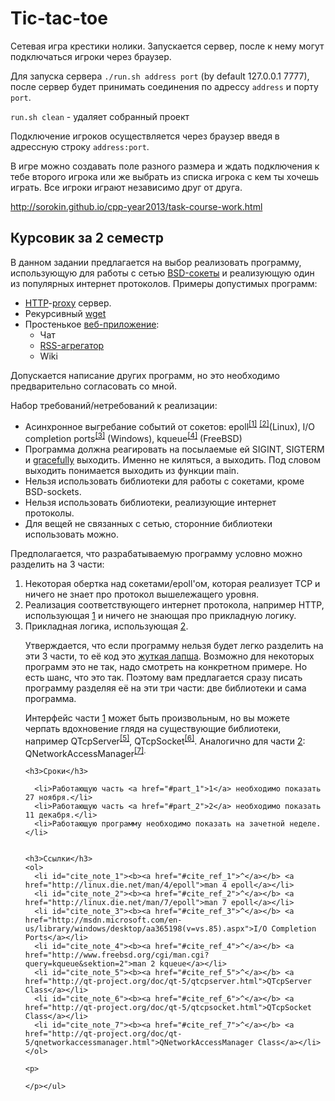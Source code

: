 Tic-tac-toe
===

Сетевая игра крестики нолики. Запускается сервер, после к нему могут подключаться игроки через браузер. 

Для запуска сервера `./run.sh address port` (by default 127.0.0.1 7777), после сервер будет принимать соединения по адрессу `address` и порту `port`. 

`run.sh clean` - удаляет собранный проект

Подключение игроков осуществляется через браузер введя в адрессную строку `address:port`.

В игре можно создавать поле разного размера и ждать подключения к тебе второго игрока или же выбрать из списка игрока с кем ты хочешь играть. Все игроки играют независимо друг от друга.

http://sorokin.github.io/cpp-year2013/task-course-work.html

<html xmlns="http://www.w3.org/1999/xhtml">
  <head>
    <meta http-equiv="Content-Type" content="text/html; charset=utf-8"/>
  
  </head>
  <body>
    <h2>Курсовик за 2 семестр</h2>
    <p>В данном задании предлагается на выбор реализовать программу, использующую для работы с сетью <a href="https://en.wikipedia.org/wiki/Berkeley_sockets">BSD-сокеты</a> и
    реализующую один из популярных интернет протоколов. Примеры допустимых программ:</p>
    <ul>
      <li><a href="https://en.wikipedia.org/wiki/Hypertext_Transfer_Protocol">HTTP</a>-<a href="https://en.wikipedia.org/wiki/Proxy_server">proxy</a> сервер.</li>
      <li>Рекурсивный <a href="https://en.wikipedia.org/wiki/Wget">wget</a></li>
      <li>Простенькое <a href="https://en.wikipedia.org/wiki/Web_application">веб-приложение</a>:<br/>
        <ul>
          <li>Чат</li>
          <li><a href="https://en.wikipedia.org/wiki/News_aggregator">RSS-агрегатор</a></li>
          <li>Wiki</li>
        </ul>
      </li>
    </ul>
    <p>Допускается написание других программ, но это необходимо предварительно согласовать со мной.</p>
    <p>Набор требований/нетребований к реализации:</p>
    <ul>
      <li>Асинхронное выгребание событий от сокетов: epoll<sup id="cite_ref_1"><a href="#cite_note_1">[1]</a></sup> <sup id="cite_ref_2"><a href="#cite_note_2">[2]</a></sup>(Linux),
      I/O completion ports<sup id="cite_ref_3"><a href="#cite_note_3">[3]</a></sup> (Windows), kqueue<sup id="cite_ref_4"><a href="#cite_note_4">[4]</a></sup> (FreeBSD) </li>
      <li>Программа должна реагировать на посылаемые ей SIGINT, SIGTERM и <a href="http://en.wikipedia.org/wiki/Graceful_exit">gracefully</a> выходить.
      Именно не киляться, а выходить. Под словом выходить понимается выходить из функции main.</li>
      <li>Нельзя использовать библиотеки для работы с сокетами, кроме BSD-sockets.</li>
      <li>Нельзя использовать библиотеки, реализующие интернет протоколы.</li>
      <li>Для вещей не связанных с сетью, сторонние библиотеки использовать можно.</li>
    </ul>
    <p>Предполагается, что разрабатываемую программу условно можно разделить на 3 части:</p>
    <ol>
      <li id="part_1">Некоторая обертка над сокетами/epoll'ом, которая реализует TCP и ничего не знает про протокол вышележащего уровня.</li>
      <li id="part_2">Реализация соответствующего интернет протокола, например HTTP, использующая <a href="#part_1">1</a> и ничего не знающая про прикладную логику.</li>
      <li id="part_3">Прикладная логика, использующая <a href="#part_2">2</a>.</li>
    </ol>
<ul>
    <p>Утверждается, что если программу нельзя будет легко разделить на эти 3 части, то её код это <a href="https://en.wikipedia.org/wiki/Spaghetti_code">жуткая лапша</a>. Возможно для некоторых программ это не так,
    надо смотреть на конкретном примере. Но есть шанс, что это так. Поэтому вам предлагается сразу писать программу разделяя её на эти три части: две библиотеки
    и сама программа.</p>
    <p>Интерфейс части <a href="#part_1">1</a> может быть произвольным, но вы можете черпать вдохновение глядя на существующие библиотеки, например
    QTcpServer<sup id="cite_ref_5"><a href="#cite_note_5">[5]</a></sup>, QTcpSocket<sup id="cite_ref_6"><a href="#cite_note_6">[6]</a></sup>. Аналогично для
    части <a href="#part_2">2</a>: QNetworkAccessManager<sup id="cite_ref_7"><a href="#cite_note_7">[7]</a>.</p>

    <h3>Сроки</h3>
    
      <li>Работающую часть <a href="#part_1">1</a> необходимо показать 27 ноября.</li>
      <li>Работающую часть <a href="#part_2">2</a> необходимо показать 11 декабря.</li>
      <li>Работающую программу необходимо показать на зачетной неделе.</li>
    

    <h3>Ссылки</h3>
    <ol>
      <li id="cite_note_1"><b><a href="#cite_ref_1">^</a></b> <a href="http://linux.die.net/man/4/epoll">man 4 epoll</a></li>
      <li id="cite_note_2"><b><a href="#cite_ref_2">^</a></b> <a href="http://linux.die.net/man/7/epoll">man 7 epoll</a></li>
      <li id="cite_note_3"><b><a href="#cite_ref_3">^</a></b> <a href="http://msdn.microsoft.com/en-us/library/windows/desktop/aa365198(v=vs.85).aspx">I/O Completion Ports</a></li>
      <li id="cite_note_4"><b><a href="#cite_ref_4">^</a></b> <a href="http://www.freebsd.org/cgi/man.cgi?query=kqueue&sektion=2">man 2 kqueue</a></li>
      <li id="cite_note_5"><b><a href="#cite_ref_5">^</a></b> <a href="http://qt-project.org/doc/qt-5/qtcpserver.html">QTcpServer Class</a></li>
      <li id="cite_note_6"><b><a href="#cite_ref_6">^</a></b> <a href="http://qt-project.org/doc/qt-5/qtcpsocket.html">QTcpSocket Class</a></li>
      <li id="cite_note_7"><b><a href="#cite_ref_7">^</a></b> <a href="http://qt-project.org/doc/qt-5/qnetworkaccessmanager.html">QNetworkAccessManager Class</a></li>
    </ol>

    <p>
    
    </p></ul>
  </body>
</html>
